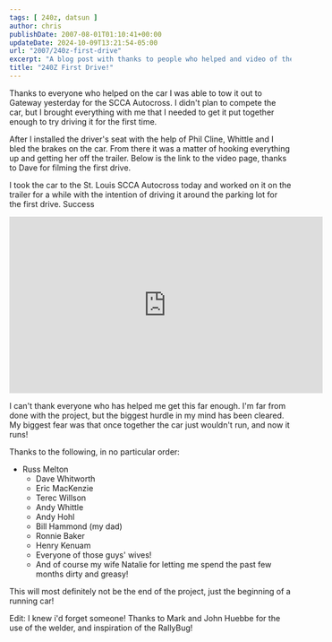 ```yaml
---
tags: [ 240z, datsun ]
author: chris
publishDate: 2007-08-01T01:10:41+00:00
updateDate: 2024-10-09T13:21:54-05:00
url: "2007/240z-first-drive"
excerpt: "A blog post with thanks to people who helped and video of the 240z driving, I couldn't have done it without the support of my friends!"
title: "240Z First Drive!"
---
```


Thanks to everyone who helped on the car I was able to tow it out to Gateway yesterday for the SCCA Autocross. I didn't plan to compete the car, but I brought everything with me that I needed to get it put together enough to try driving it for the first time.

After I installed the driver's seat with the help of Phil Cline, Whittle and I bled the brakes on the car. From there it was a matter of hooking everything up and getting her off the trailer. Below is the link to the video page, thanks to Dave for filming the first drive.

I took the car to the St. Louis SCCA Autocross today and worked on it on the trailer for a while with the intention of driving it around the parking lot for the first drive. Success

<iframe width="560" height="315" src="https://www.youtube.com/embed/n2PkfumfCNk?si=MjgAHb8y8FVgNILH" title="YouTube video player" frameborder="0" allow="accelerometer; autoplay; clipboard-write; encrypted-media; gyroscope; picture-in-picture; web-share" referrerpolicy="strict-origin-when-cross-origin" allowfullscreen></iframe>

I can't thank everyone who has helped me get this far enough. I'm far from done with the project, but the biggest hurdle in my mind has been cleared. My biggest fear was that once together the car just wouldn't run, and now it runs!

Thanks to the following, in no particular order:
- Russ Melton
  - Dave Whitworth
  - Eric MacKenzie
  - Terec Willson
  - Andy Whittle
  - Andy Hohl
  - Bill Hammond (my dad)
  - Ronnie Baker
  - Henry Kenuam
  - Everyone of those guys' wives!
  - And of course my wife Natalie for letting me spend the past few months dirty and greasy!

This will most definitely not be the end of the project, just the beginning of a running car!

Edit: I knew i'd forget someone! Thanks to Mark and John Huebbe for the use of the welder, and inspiration of the RallyBug!
